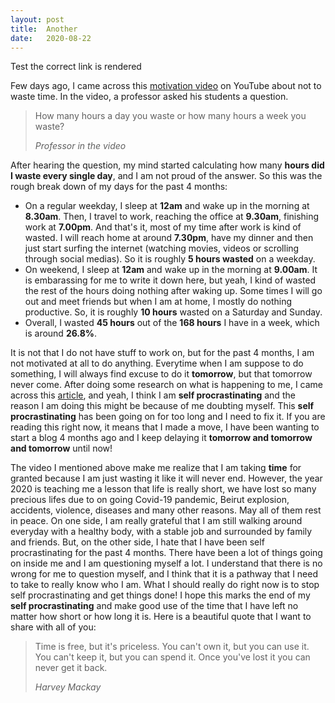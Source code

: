 ```yaml
---
layout: post
title:  Another
date:   2020-08-22
---
```


Test the correct link is rendered

Few days ago, I came across this [motivation video](https://www.youtube.com/watch?v=8kwW0TKVGW0) on YouTube about not to waste time. In the video, a professor asked his students a question.

> How many hours a day you waste or how many hours a week you waste?
>
> <cite>Professor in the video</cite>

After hearing the question, my mind started calculating how many **hours did I waste every single day**, and I am not proud of the answer. So this was the rough break down of my days for the past 4 months:

- On a regular weekday, I sleep at **12am** and wake up in the morning at **8.30am**. Then, I travel to work, reaching the office at **9.30am**, finishing work at **7.00pm**. And that's it, most of my time after work is kind of wasted. I will reach home at around **7.30pm**, have my dinner and then just start surfing the internet (watching movies, videos or scrolling through social medias). So it is roughly **5 hours wasted** on a weekday.
- On weekend, I sleep at **12am** and wake up in the morning at **9.00am**. It is embarassing for me to write it down here, but yeah, I kind of wasted the rest of the hours doing nothing after waking up. Some times I will go out and meet friends but when I am at home, I mostly do nothing productive. So, it is roughly **10 hours** wasted on a Saturday and Sunday.
- Overall, I wasted **45 hours** out of the **168 hours** I have in a week, which is around **26.8%**.

It is not that I do not have stuff to work on, but for the past 4 months, I am not motivated at all to do anything. Everytime when I am suppose to do something, I will always find excuse to do it **tomorrow**, but that tomorrow never come. After doing some research on what is happening to me, I came across this [article](https://www.nytimes.com/2019/03/25/smarter-living/why-you-procrastinate-it-has-nothing-to-do-with-self-control.html), and yeah, I think I am **self procrastinating** and the reason I am doing this might be because of me doubting myself. This **self procrastinating** has been going on for too long and I need to fix it. If you are reading this right now, it means that I made a move, I have been wanting to start a blog 4 months ago and I keep delaying it **tomorrow and tomorrow and tomorrow** until now!

The video I mentioned above make me realize that I am taking **time** for granted because I am just wasting it like it will never end. However, the year 2020 is teaching me a lesson that life is really short, we have lost so many precious lifes due to on going Covid-19 pandemic, Beirut explosion, accidents, violence, diseases and many other reasons. May all of them rest in peace. On one side, I am really grateful that I am still walking around everyday with a healthy body, with a stable job and surrounded by family and friends. But, on the other side, I hate that I have been self procrastinating for the past 4 months. There have been a lot of things going on inside me and I am questioning myself a lot. I understand that there is no wrong for me to question myself, and I think that it is a pathway that I need to take to really know who I am. What I should really do right now is to stop self procrastinating and get things done! I hope this marks the end of my **self procrastinating** and make good use of the time that I have left no matter how short or how long it is. Here is a beautiful quote that I want to share with all of you:

> Time is free, but it's priceless. You can't own it, but you can use it. You can't keep it, but you can spend it. Once you've lost it you can never get it back.
>
> <cite>Harvey Mackay</cite>
